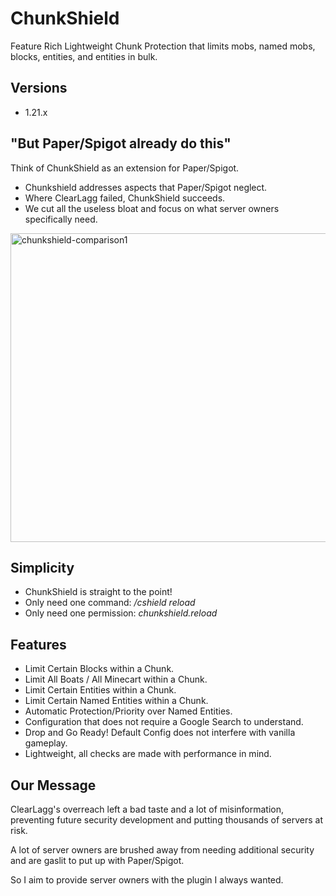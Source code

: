 # ChunkShield
Feature Rich Lightweight Chunk Protection that limits mobs, named mobs, blocks, entities, and entities in bulk.

## Versions
- 1.21.x

## "But Paper/Spigot already do this"
Think of ChunkShield as an extension for Paper/Spigot. 
- Chunkshield addresses aspects that Paper/Spigot neglect.
- Where ClearLagg failed, ChunkShield succeeds.
- We cut all the useless bloat and focus on what server owners specifically need.

<img width="561" height="494" alt="chunkshield-comparison1" src="https://github.com/user-attachments/assets/72fc16c2-ea01-48c3-b641-1ead17b16402" />

## Simplicity
- ChunkShield is straight to the point!
- Only need one command: */cshield reload*
- Only need one permission: *chunkshield.reload*

## Features
- Limit Certain Blocks within a Chunk.
- Limit All Boats / All Minecart within a Chunk.
- Limit Certain Entities within a Chunk.
- Limit Certain Named Entities within a Chunk.
- Automatic Protection/Priority over Named Entities.
- Configuration that does not require a Google Search to understand.
- Drop and Go Ready! Default Config does not interfere with vanilla gameplay.
- Lightweight, all checks are made with performance in mind.

## Our Message
ClearLagg's overreach left a bad taste and a lot of misinformation, preventing future security development and putting thousands of servers at risk.

A lot of server owners are brushed away from needing additional security and are gaslit to put up with Paper/Spigot.

So I aim to provide server owners with the plugin I always wanted.

